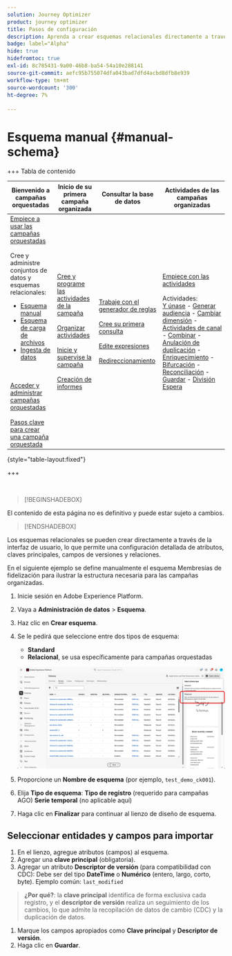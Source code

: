 ```yaml
---
solution: Journey Optimizer
product: journey optimizer
title: Pasos de configuración
description: Aprenda a crear esquemas relacionales directamente a través de la interfaz de usuario.
badge: label="Alpha"
hide: true
hidefromtoc: true
exl-id: 8c785431-9a00-46b8-ba54-54a10e288141
source-git-commit: aefc95b755074dfa043bad7dfd4acbd8dfb8e939
workflow-type: tm+mt
source-wordcount: '300'
ht-degree: 7%

---
```


# Esquema manual {#manual-schema}

+++ Tabla de contenido

| Bienvenido a campañas orquestadas | Inicio de su primera campaña organizada | Consultar la base de datos | Actividades de las campañas organizadas |
|---|---|---|---|
| [Empiece a usar las campañas orquestadas](gs-orchestrated-campaigns.md)<br/><br/>Cree y administre conjuntos de datos y esquemas relacionales:</br><ul><li>[Esquema manual](manual-schema.md)</li><li>[Esquema de carga de archivos](file-upload-schema.md)</li><li>[Ingesta de datos](ingest-data.md)</li></ul><br/><br/>[Acceder y administrar campañas orquestadas](access-manage-orchestrated-campaigns.md)<br/><br/>[Pasos clave para crear una campaña orquestada](gs-campaign-creation.md) | [Cree y programe las actividades de la campaña](create-orchestrated-campaign.md)<br/><br/>[Organizar actividades](orchestrate-activities.md)<br/><br/>[Inicie y supervise la campaña](start-monitor-campaigns.md)<br/><br/>[Creación de informes](reporting-campaigns.md) | [Trabaje con el generador de reglas](orchestrated-rule-builder.md)<br/><br/>[Cree su primera consulta](build-query.md)<br/><br/>[Edite expresiones](edit-expressions.md)<br/><br/>[Redireccionamiento](retarget.md) | [Empiece con las actividades](activities/about-activities.md)<br/><br/>Actividades:<br/>[Y únase](activities/and-join.md) - [Generar audiencia](activities/build-audience.md) - [Cambiar dimensión](activities/change-dimension.md) - [Actividades de canal](activities/channels.md) - [Combinar](activities/combine.md) - [Anulación de duplicación](activities/deduplication.md) - [Enriquecimiento](activities/enrichment.md) - [Bifurcación](activities/fork.md) - [Reconciliación](activities/reconciliation.md) - [Guardar](activities/save-audience.md) - [División](activities/split.md) [Espera](activities/wait.md) |

{style="table-layout:fixed"}

+++

</br>

>[!BEGINSHADEBOX]

El contenido de esta página no es definitivo y puede estar sujeto a cambios.

>[!ENDSHADEBOX]

Los esquemas relacionales se pueden crear directamente a través de la interfaz de usuario, lo que permite una configuración detallada de atributos, claves principales, campos de versiones y relaciones.

En el siguiente ejemplo se define manualmente el esquema Membresías de fidelización para ilustrar la estructura necesaria para las campañas organizadas.

1. Inicie sesión en Adobe Experience Platform.

1. Vaya a **Administración de datos** > **Esquema**.

1. Haz clic en **Crear esquema**.

1. Se le pedirá que seleccione entre dos tipos de esquema:

   * **Standard**
   * **Relacional**, se usa específicamente para campañas orquestadas

   ![](assets/admin_schema_1.png)

1. Proporcione un **Nombre de esquema** (por ejemplo, `test_demo_ck001`).
1. Elija **Tipo de esquema**:
   **Tipo de registro** (requerido para campañas AGO)
   **Serie temporal** (no aplicable aquí)
1. Haga clic en **Finalizar** para continuar al lienzo de diseño de esquema.

## Seleccionar entidades y campos para importar

1. En el lienzo, agregue atributos (campos) al esquema.
1. Agregar una **clave principal** (obligatoria).
1. Agregar un atributo **Descriptor de versión** (para compatibilidad con CDC):
Debe ser del tipo **DateTime** o **Numérico** (entero, largo, corto, byte).
Ejemplo común: `last_modified`

> **¿Por qué?**: la **clave principal** identifica de forma exclusiva cada registro, y el **descriptor de versión** realiza un seguimiento de los cambios, lo que admite la recopilación de datos de cambio (CDC) y la duplicación de datos.

1. Marque los campos apropiados como **Clave principal** y **Descriptor de versión**.
1. Haga clic en **Guardar**.


<!--

## 5. Creating a Dataset

1. Navigate to **Datasets**.
1. Click on **Create Dataset**.
1. Select the schema you just created.
1. Assign a **Dataset Name** (same as schema is fine).
1. Optionally, add tags (e.g., `AGO_campaigns`).
6. Ensure the checkbox **"Relational Schema"** is checked.
7. Click **Finish**.

> **Note:** Only one dataset can be created per relational schema.


## 6. Enabling the Dataset

1. Click **Enable** for the dataset.
1. Wait a few moments for the status to show **Enabled**.

> **Why?** Without enabling, the dataset cannot be used in orchestrated campaigns or ingest data.

## 7. Creating a Data Source (S3)

1. Navigate to **Sources**.
1. Click **Create Source**.
1. Choose the source type (e.g., **S3 Bucket**).
1. Provide connection details:
    - Bucket Path (optionally include subfolder path)
1. Save the source.

## 8. Preparing and Uploading Data

1. Prepare your CSV file with:
    - Column headers matching your schema attributes
    - `last_modified` column
    - `change_type` column (`U`/`DU` for upsert, `D` for delete)

> **Important:** `change_type` is required but does not need to be defined in the schema.

1. Save the file as `.csv`.

1. Upload the file to the specified folder in your S3 bucket.


## 9. Ingesting Data from S3

1. Go to **Sources** and find your S3 source.
1. Click **Add Data**.
1. Select the uploaded file.
1. Specify the file format as **CSV** and any compression type if applicable.
1. Review the data preview (ensure `change_type`, `last_modified`, and primary key are visible).
1. Click **Next**.

### Enable Change Data Capture (CDC)

- Check **Enable Change Data Capture**.
- Select the dataset enabled for AGO campaigns.

### Field Mapping

- Fields are auto-mapped (note that `change_type` is not mapped and that's expected).
- Click **Next**.

### Scheduling

- Schedule ingestion frequency (minute, hour, day, week).
- Set start time (immediate or future).
- Click **Finish** to create the data flow.

## 10. Monitoring Data Flow

1. Navigate back to **Sources > Data Flows**.
1. Wait 4–5 minutes for the first run (initial overhead).
1. Monitor:
    - Status (Started, Completed)
    - Number of records ingested
    - Errors (if any)

> **Tip:** Ingested data first lands in the **Data Lake**.

## 11. Data Replication to Data Store

The **Data Store** is updated:

- Every **15 minutes**, or

- If **Data Lake size exceeds 5MB**

This is a background replication process.


## 12. Querying the Dataset

1. Navigate to **Query Services**.
1. Click **Create Query**.
1. Example query:

   ```sql
   SELECT * FROM test_demo_ck001;
   ```

1. Run the query.

> **Note:** If ingestion is incomplete, query will return an error. Check data flow status.

-->